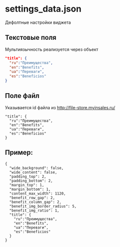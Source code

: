 # settings_data.json

Дефолтные настройки виджета

## Текстовые поля

Мультиязычность реализуется через объект

```json
"title": {
  "ru":"Преимущества",
  "en":"Benefits",
  "ua":"Переваги",
  "es":"Beneficios"
}
```

## Поле файл

Указывается id файла из http://file-store.myinsales.ru/

```
"title": {
  "ru":"Преимущества",
  "en":"Benefits",
  "ua":"Переваги",
  "es":"Beneficios"
}
```

## Пример:
```
{
  "wide_background": false,
  "wide_content": false,
  "padding_top": 2,
  "padding_bottom": 2,
  "margin_top": 1,
  "margin_bottom": 1,
  "content_max_width": 1120,
  "benefit_row_gap": 2,
  "benefit_column_gap": 2,
  "benefit_img_border_radius": 5,
  "benefit_img_ratio": 1,
  "title": {
    "ru":"Преимущества",
    "en":"Benefits",
    "ua":"Переваги",
    "es":"Beneficios"
  }
}

```
